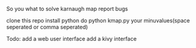 So you what to solve karnaugh map
report bugs

clone this repo
install python
do python kmap.py your minuvalues(space seperated or comma seperated)

Todo:
 add a web user interface
 add a kivy interface